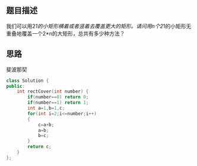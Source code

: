 ## 题目描述
我们可以用2*1的小矩形横着或者竖着去覆盖更大的矩形。请问用n个2*1的小矩形无重叠地覆盖一个2*n的大矩形，总共有多少种方法？

## 思路

斐波那契

```c++
class Solution {
public:
    int rectCover(int number) {
        if(number==0) return 0;
        if(number==1) return 1;
        int a=1,b=1,c;
        for(int i=2;i<=number;i++)
        {
            c=a+b;
            a=b;
            b=c;
        }
        return c;
    }
};
```